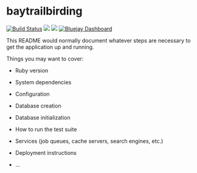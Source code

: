 # baytrailbirding

[![Build Status](https://travis-ci.com/rchunter/baytrailbirding.svg?branch=main)](https://travis-ci.com/rchunter/baytrailbirding)
<a href="https://codeclimate.com/github/rchunter/baytrailbirding/maintainability"><img src="https://api.codeclimate.com/v1/badges/c66f5c26d335b3d2b44d/maintainability" /></a>
<a href="https://codeclimate.com/github/rchunter/baytrailbirding/test_coverage"><img src="https://api.codeclimate.com/v1/badges/c66f5c26d335b3d2b44d/test_coverage" /></a>
[![Bluejay Dashboard](https://img.shields.io/badge/Bluejay-Dashboard_1-blue.svg)](http://dashboard.bluejay.governify.io/dashboard/script/dashboardLoader.js?dashboardURL=https://reporter.bluejay.governify.io/api/v4/dashboards/tpa-CS169L-GH-rchunter_baytrailbirding/main)

This README would normally document whatever steps are necessary to get the
application up and running.

Things you may want to cover:

* Ruby version

* System dependencies

* Configuration

* Database creation

* Database initialization

* How to run the test suite

* Services (job queues, cache servers, search engines, etc.)

* Deployment instructions

* ...
